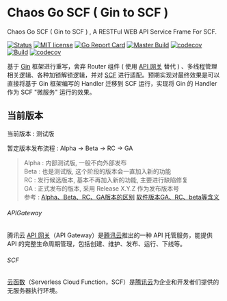 # Chaos Go SCF ( Gin to SCF ) 
Chaos Go SCF ( Gin to SCF ) , A RESTFul WEB API Service Frame For SCF.

[![Status](https://img.shields.io/badge/Status-Beta-yellow)](#当前版本) [![MIT license](https://img.shields.io/badge/license-MIT-brightgreen.svg)](https://opensource.org/licenses/MIT) [![Go Report Card](https://goreportcard.com/badge/github.com/offcn-jl/chaos-go-scf)](https://goreportcard.com/report/github.com/offcn-jl/chaos-go-scf) [![Master Build](https://github.com/offcn-jl/chaos-go-scf/workflows/Master%20Build/badge.svg)](https://github.com/offcn-jl/chaos-go-scf/actions?query=workflow%3A%22Master+Build%22) [![codecov](https://codecov.io/gh/offcn-jl/chaos-go-scf/branch/master/graph/badge.svg)](https://codecov.io/gh/offcn-jl/chaos-go-scf) [![Build](https://github.com/offcn-jl/chaos-go-scf/workflows/Build/badge.svg)](https://github.com/offcn-jl/chaos-go-scf/actions?query=workflow%3ABuild) [![codecov](https://codecov.io/gh/offcn-jl/chaos-go-scf/branch/new-feature/graph/badge.svg)](https://codecov.io/gh/offcn-jl/chaos-go-scf/branch/new-feature) 

基于 [Gin](https://github.com/gin-gonic/gin) 框架进行重写，舍弃 Router 组件 ( 使用 [API 网关](#APIGateway) 替代 ) 、多线程管理相关逻辑、各种加锁解锁逻辑，并对 [SCF](#SCF) 进行适配。预期实现对最终效果是可以直接将基于 Gin 框架编写的 Handler 迁移到 SCF 运行，实现将 Gin 的 Handler 作为 SCF "微服务" 运行的效果。

## 当前版本
当前版本 : 测试版

暂定版本发布流程 : Alpha -> Beta -> RC -> GA

> Alpha : 内部测试版, 一般不向外部发布  
> Beta : 也是测试版, 这个阶段的版本会一直加入新的功能  
> RC : 发行候选版本, 基本不再加入新的功能, 主要进行缺陷修复  
> GA : 正式发布的版本, 采用 Release X.Y.Z 作为发布版本号  
> 参考 : [Alpha、Beta、RC、GA版本的区别](http://www.blogjava.net/RomulusW/archive/2008/05/04/197985.html) [软件版本GA、RC、beta等含义](https://blog.csdn.net/gnail_oug/article/details/79998154)

###### APIGateway
腾讯云 [API 网关](https://cloud.tencent.com/product/apigateway)（API Gateway）是[腾讯云](https://cloud.tencent.com)推出的一种 API 托管服务，能提供 API 的完整生命周期管理，包括创建、维护、发布、运行、下线等。

###### SCF
[云函数](https://cloud.tencent.com/document/product/583)（Serverless Cloud Function，SCF）是[腾讯云](https://cloud.tencent.com)为企业和开发者们提供的无服务器执行环境。
